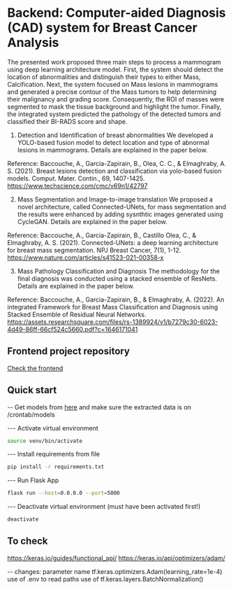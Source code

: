 # Backend: Computer-aided Diagnosis (CAD) system for Breast Cancer Analysis
The presented work proposed three main steps to process a mammogram using deep learning architecture model. First, the system should detect the location of abnormalities and distinguish their types to either Mass, Calcification. Next, the system focused on Mass lesions in mammograms and generated a precise contour of the Mass tumors to help determining their malignancy and grading score. Consequently, the ROI of masses were segmented to mask the tissue background and highlight the tumor. Finally, the integrated system predicted the pathology of the detected tumors and classified their BI-RADS score and shape.

1) Detection and Identification of breast abnormalities
We developed a YOLO-based fusion model to detect location and type of abnormal lesions in mammograms. Details are explained in the paper below.

Reference: Baccouche, A., Garcia-Zapirain, B., Olea, C. C., & Elmaghraby, A. S. (2021). Breast lesions detection and classification via yolo-based fusion models. Comput. Mater. Contin., 69, 1407-1425.
https://www.techscience.com/cmc/v69n1/42797

2) Mass Segmentation and Image-to-image translation
We proposed a novel architecture, called Connected-UNets, for mass segmentation and the results were enhanced by adding sysnthtic images generated using CycleGAN. Details are explained in the paper below.

Reference: Baccouche, A., Garcia-Zapirain, B., Castillo Olea, C., & Elmaghraby, A. S. (2021). Connected-UNets: a deep learning architecture for breast mass segmentation. NPJ Breast Cancer, 7(1), 1-12.
https://www.nature.com/articles/s41523-021-00358-x

3) Mass Pathology Classification and Diagnosis
The methodology for the final diagnosis was conducted using a stacked ensemble of ResNets. Details are explained in the paper below.

Reference: Baccouche, A., Garcia-Zapirain, B., & Elmaghraby, A. (2022). An integrated Framework for Breast Mass Classification and Diagnosis using Stacked Ensemble of Residual Neural Networks.
https://assets.researchsquare.com/files/rs-1389924/v1/b7279c30-6023-4d49-86ff-66cf524c5660.pdf?c=1646171041


## Frontend project repository
[Check the frontend](https://github.com/lucasca95/uofl-mammography-frontend)

## Quick start

-- Get models from [here](https://terabox.com/s/1hmhLpCTp_QsxXlLHregapg) and make sure the extracted data is on /crontab/models

--- Activate virtual environment
```bash
source venv/bin/activate
```

--- Install requirements from file
```bash
pip install -r requirements.txt
```

--- Run Flask App
```bash
flask run --host=0.0.0.0 --port=5000
```

--- Deactivate virtual environment (must have been activated first!)
```bash
deactivate
```



## To check
https://keras.io/guides/functional_api/
https://keras.io/api/optimizers/adam/

-- changes: 
    parameter name tf.keras.optimizers.Adam(learning_rate=1e-4)
    use of .env to read paths
    use of tf.keras.layers.BatchNormalization()
